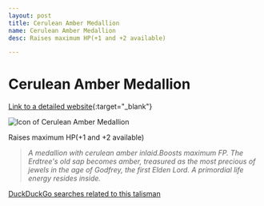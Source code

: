 ```yaml
---
layout: post
title: Cerulean Amber Medallion
name: Cerulean Amber Medallion
desc: Raises maximum HP(+1 and +2 available)

---
```

# Cerulean Amber Medallion
[Link to a detailed website](https://eldenring.wiki.fextralife.com/Cerulean+Amber+Medallion){:target="_blank"}

![Icon of Cerulean Amber Medallion](https://eldenring.wiki.fextralife.com/file/Elden-Ring/cerulean_amber_medallion_talisman_elden_ring_wiki_guide_200px.png)

Raises maximum HP(+1 and +2 available)

>*A medallion with cerulean amber inlaid.Boosts maximum FP. The Erdtree's old sap becomes amber, treasured as the most precious of jewels in the age of Godfrey, the first Elden Lord. A primordial life energy resides inside.*

[DuckDuckGo searches related to this talisman]({{site.baseurl}}/searches/CeruleanAmberMedallion)


